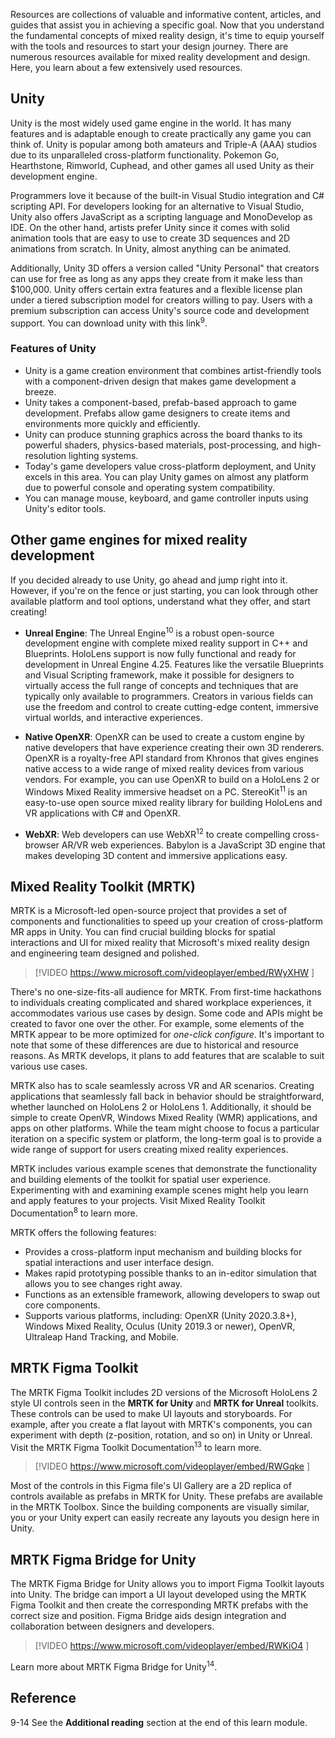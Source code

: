 Resources are collections of valuable and informative content, articles, and guides that assist you in achieving a specific goal. Now that you understand the fundamental concepts of mixed reality design, it's time to equip yourself with the tools and resources to start your design journey. There are numerous resources available for mixed reality development and design. Here, you learn about a few extensively used resources.

## Unity

Unity is the most widely used game engine in the world. It has many features and is adaptable enough to create practically any game you can think of. Unity is popular among both amateurs and Triple-A (AAA) studios due to its unparalleled cross-platform functionality. Pokemon Go, Hearthstone, Rimworld, Cuphead, and other games all used Unity as their development engine.

Programmers love it because of the built-in Visual Studio integration and C# scripting API. For developers looking for an alternative to Visual Studio, Unity also offers JavaScript as a scripting language and MonoDevelop as IDE. On the other hand, artists prefer Unity since it comes with solid animation tools that are easy to use to create 3D sequences and 2D animations from scratch. In Unity, almost anything can be animated.

Additionally, Unity 3D offers a version called "Unity Personal" that creators can use for free as long as any apps they create from it make less than $100,000. Unity offers certain extra features and a flexible license plan under a tiered subscription model for creators willing to pay. Users with a premium subscription can access Unity's source code and development support. You can download unity with this link<sup>9</sup>.

### Features of Unity

* Unity is a game creation environment that combines artist-friendly tools with a component-driven design that makes game development a breeze.
* Unity takes a component-based, prefab-based approach to game development. Prefabs allow game designers to create items and environments more quickly and efficiently.
* Unity can produce stunning graphics across the board thanks to its powerful shaders, physics-based materials, post-processing, and high-resolution lighting systems.
* Today's game developers value cross-platform deployment, and Unity excels in this area. You can play Unity games on almost any platform due to powerful console and operating system compatibility.
* You can manage mouse, keyboard, and game controller inputs using Unity's editor tools.

## Other game engines for mixed reality development

If you decided already to use Unity, go ahead and jump right into it. However, if you're on the fence or just starting, you can look through other available platform and tool options, understand what they offer, and start creating!

* **Unreal Engine**: The Unreal Engine<sup>10</sup> is a robust open-source development engine with complete mixed reality support in C++ and Blueprints. HoloLens support is now fully functional and ready for development in Unreal Engine 4.25. Features like the versatile Blueprints and Visual Scripting framework, make it possible for designers to virtually access the full range of concepts and techniques that are typically only available to programmers. Creators in various fields can use the freedom and control to create cutting-edge content, immersive virtual worlds, and interactive experiences.

* **Native OpenXR**: OpenXR can be used to create a custom engine by native developers that have experience creating their own 3D renderers. OpenXR is a royalty-free API standard from Khronos that gives engines native access to a wide range of mixed reality devices from various vendors. For example, you can use OpenXR to build on a HoloLens 2 or Windows Mixed Reality immersive headset on a PC. ⁠StereoKit<sup>11</sup> is an easy-to-use open source mixed reality library for building HoloLens and VR applications with C# and OpenXR.

* **WebXR**: Web developers can use WebXR<sup>12</sup> to create compelling cross-browser AR/VR web experiences. Babylon is a JavaScript 3D engine that makes developing 3D content and immersive applications easy.

## Mixed Reality Toolkit (MRTK)

MRTK is a Microsoft-led open-source project that provides a set of components and functionalities to speed up your creation of cross-platform MR apps in Unity. You can find crucial building blocks for spatial interactions and UI for mixed reality that Microsoft's mixed reality design and engineering team designed and polished.

> [!VIDEO https://www.microsoft.com/videoplayer/embed/RWyXHW ]

There's no one-size-fits-all audience for MRTK. From first-time hackathons to individuals creating complicated and shared workplace experiences, it accommodates various use cases by design. Some code and APIs might be created to favor one over the other. For example, some elements of the MRTK appear to be more optimized for *one-click configure*. It's important to note that some of these differences are due to historical and resource reasons. As MRTK develops, it plans to add features that are scalable to suit various use cases.

MRTK also has to scale seamlessly across VR and AR scenarios. Creating applications that seamlessly fall back in behavior should be straightforward, whether launched on HoloLens 2 or HoloLens 1. Additionally, it should be simple to create OpenVR, Windows Mixed Reality (WMR) applications, and apps on other platforms. While the team might choose to focus a particular iteration on a specific system or platform, the long-term goal is to provide a wide range of support for users creating mixed reality experiences.

MRTK includes various example scenes that demonstrate the functionality and building elements of the toolkit for spatial user experience. Experimenting with and examining example scenes might help you learn and apply features to your projects. Visit Mixed Reality Toolkit Documentation<sup>8</sup> to learn more.

MRTK offers the following features:

* Provides a cross-platform input mechanism and building blocks for spatial interactions and user interface design.
* Makes rapid prototyping possible thanks to an in-editor simulation that allows you to see changes right away.
* Functions as an extensible framework, allowing developers to swap out core components.
* Supports various platforms, including: OpenXR (Unity 2020.3.8+), Windows Mixed Reality, Oculus (Unity 2019.3 or newer), OpenVR, Ultraleap Hand Tracking, and Mobile.

## MRTK Figma Toolkit

The MRTK Figma Toolkit includes 2D versions of the Microsoft HoloLens 2 style UI controls seen in the **MRTK for Unity** and **MRTK for Unreal** toolkits. These controls can be used to make UI layouts and storyboards. For example, after you create a flat layout with MRTK's components, you can experiment with depth (z-position, rotation, and so on) in Unity or Unreal. Visit the MRTK Figma Toolkit Documentation<sup>13</sup> to learn more.

> [!VIDEO https://www.microsoft.com/videoplayer/embed/RWGqke ]

Most of the controls in this Figma file's UI Gallery are a 2D replica of controls available as prefabs in MRTK for Unity. These prefabs are available in the MRTK Toolbox. Since the building components are visually similar, you or your Unity expert can easily recreate any layouts you design here in Unity.

## MRTK Figma Bridge for Unity

The MRTK Figma Bridge for Unity allows you to import Figma Toolkit layouts into Unity. The bridge can import a UI layout developed using the MRTK Figma Toolkit and then create the corresponding MRTK prefabs with the correct size and position. Figma Bridge aids design integration and collaboration between designers and developers.

> [!VIDEO https://www.microsoft.com/videoplayer/embed/RWKiO4  ]

Learn more about MRTK Figma Bridge for Unity<sup>14</sup>.

## Reference

9-14 See the **Additional reading** section at the end of this learn module.

